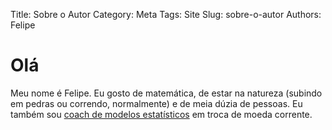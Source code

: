 Title: Sobre o Autor
Category: Meta
Tags: Site
Slug: sobre-o-autor
Authors: Felipe

# Olá

Meu nome é Felipe. Eu gosto de matemática, de estar na natureza (subindo em pedras ou correndo, normalmente) e de meia dúzia de pessoas.
Eu também sou [coach de modelos estatísticos](https://www.linkedin.com/in/fjpantunes/) em troca de moeda corrente. 
